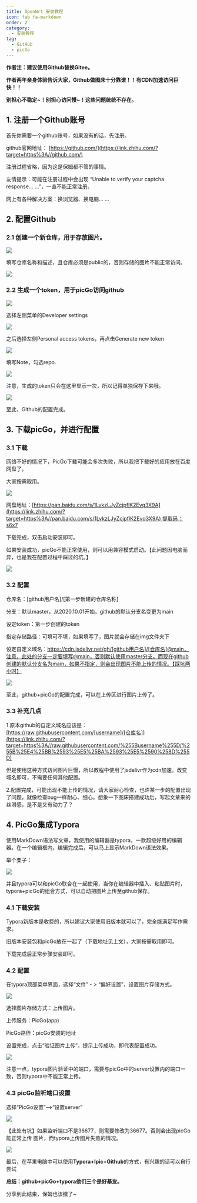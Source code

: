 ```yaml
---
title: OpenWrt 安装教程
icon: fab fa-markdown
order: 2
category:
  - 安装教程
tag:
  - GitHub
  - picGo
---
```


**作者注：建议使用Github替换Gitee。**

**作者两年亲身体验告诉大家，Github做图床十分靠谱！！有CDN加速访问巨快！！**

**别担心不稳定~！别担心访问慢~！这些问题统统不存在。**

## **1. 注册一个Github账号**

首先你需要一个github账号，如果没有的话，先注册。

github官网地址： [https://github.com/](https://link.zhihu.com/?target=https%3A//github.com/)

注册过程省略，因为这是保姆都不管的事情。

友情提示：可能在注册过程中会出现 “Unable to verify your captcha response… …”，一直不能正常注册。

网上有各种解决方案：换浏览器、换电脑… …

## 2. 配置Github

### 2.1 创建一个新仓库，用于存放图片。

![](https://pic1.zhimg.com/80/v2-59b7f87b4fbe21a2492e4b9e529fe87c_1440w.webp)

填写仓库名称和描述，且仓库必须是public的，否则存储的图片不能正常访问。

![](https://pic3.zhimg.com/80/v2-d3733c14e8c9b53cb5cf9f7607d51c8a_1440w.webp)

### 2.2 生成一个token，用于picGo访问github

![](https://pic4.zhimg.com/80/v2-4d227062bcfa58dba6c0582c982b737b_1440w.webp)

选择左侧菜单的Developer settings

![](https://pic4.zhimg.com/80/v2-4d227062bcfa58dba6c0582c982b737b_1440w.webp)

之后选择左侧Personal access tokens，再点击Generate new token

![](https://pic1.zhimg.com/80/v2-2d5bcabac97557591c4203009d306750_1440w.webp)

填写Note，勾选repo.

![](https://pic2.zhimg.com/80/v2-346da4ccf189eb5997abe2fadadca331_1440w.webp)

注意，生成的token只会在这里显示一次，所以记得单独保存下来哦。

![](https://pic3.zhimg.com/80/v2-354ea85a4bd9cfc99157b86cae9a2332_1440w.webp)

至此，Github的配置完成。

## 3. 下载picGo，并进行配置

### 3.1 下载

网络不好的情况下，PicGo下载可能会多次失败，所以我把下载好的应用放在百度网盘了。

大家按需取用。

![](https://pic4.zhimg.com/80/v2-279f576c0dc0861fd7edcf1d43e5675f_1440w.webp)

网盘地址：[https://pan.baidu.com/s/1LvkzLJyZcjpflK2Evq3X9A](https://link.zhihu.com/?target=https%3A//pan.baidu.com/s/1LvkzLJyZcjpflK2Evq3X9A) 提取码：s6x7

下载完成，双击启动安装即可。

如果安装成功，picGo不能正常使用，则可以用兼容模式启动。【此问题因电脑而异，也是我在配置过程中踩过的坑。】

![](https://pic2.zhimg.com/80/v2-3f60ccb549e01c95a1702ceca9bda95d_1440w.webp)

### 3.2 配置

仓库名：[github用户名]/[第一步新建的仓库名称]

分支：默认master，从2020.10.01开始，github的默认分支名变更为main

设定token：第一步创建的token

指定存储路径：可填可不填，如果填写了，图片就会存储在img文件夹下

设定自定义域名：https://cdn.jsdelivr.net/gh/[github用户名]/[仓库名]@main，注意，此处的分支一定要填写@main，否则默认使用master分支。而现在github创建的默认分支名为main，如果不指定，则会出现图片不能上传的情况。【踩坑两小时】

![](https://pic3.zhimg.com/80/v2-62e4faaa7999d1d32fa80aec44b4034e_1440w.webp)

至此，github+picGo的配置完成，可以在上传区进行图片上传了。

### 3.3 补充几点

1.原本github的自定义域名应该是：[https://raw.githubusercontent.com/[username]/[仓库名]](https://link.zhihu.com/?target=https%3A//raw.githubusercontent.com/%255Busername%255D/%255B%25E4%25BB%2593%25E5%25BA%2593%25E5%2590%258D%255D)

但是使用这种方式访问图片巨慢，所以教程中使用了jsdelivr作为cdn加速。改变域名即可，不需要任何其他配置。

2.配置完成，可能出现不能上传的情况，请大家耐心检查，也许某一步的配置出现了问题，就像检查bug一样耐心、细心。想象一下图床搭建成功后，写起文章来的丝滑感，是不是又有动力了？

## 4. PicGo集成Typora

使用MarkDown语法写文章，我使用的编辑器是typora，一款超级好用的编辑器。在一个编辑框内，编辑完成后，可以马上显示MarkDown语法效果。

举个栗子：

![](https://pic2.zhimg.com/80/v2-ce0b207c19d6ca32ac22937f1dc6cfcd_1440w.webp)

并且typora可以和picGo联合在一起使用，当你在编辑器中插入、粘贴图片时，typora+picGo的组合方式，可以自动把图片上传至github保存。

### 4.1 下载安装

Typora新版本是收费的，所以建议大家使用旧版本就可以了，完全能满足写作需求。

旧版本安装包和picGo放在一起了（下载地址见上文），大家按需取用即可。

下载完成后正常步骤安装即可。

### 4.2 配置

在typora顶部菜单界面，选择“文件” - > “偏好设置”，设置图片存储方式。

![](https://pic1.zhimg.com/80/v2-f595cf5c8a0e3b62944c68deb8fb5878_1440w.webp)

选择图片存储方式：上传图片。

上传服务：PicGo(app)

PicGo路径：picGo安装的地址

设置完成，点击“验证图片上传”，提示上传成功，即代表配置成功。

![](https://pic2.zhimg.com/80/v2-e27e9f198aef7bdea365549b2257025d_1440w.webp)

注意一点，typora图片验证中的端口，需要与picGo中的server设置内的端口一致，否则typora中不能正常上传。

  

### 4.3 picGo监听端口设置

选择“PicGo设置”–>“设置server”

![](https://pic4.zhimg.com/80/v2-8ff622935a6b0597a21e68e7575e16ef_1440w.webp)

【此处有坑】如果监听端口不是36677，则需要修改为36677。否则会出现picGo能正常上传 图片，而typora上传图片失败的情况。

![](https://pic3.zhimg.com/80/v2-304589efaed9a1ba3caf5e8827e77582_1440w.webp)

最后，在苹果电脑中可以使用**Typora+Ipic+Github**的方式，有兴趣的话可以自行尝试

**总结：github+picGo+typora他们三个是好基友。**

分享到此结束，保姆也该撤了~